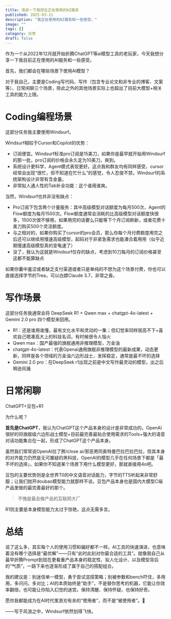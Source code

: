 ```yaml
---
title: 浅谈一下我现在正在使用的AI服务
published: 2025-03-21
description: "我正在使用的AI服务和一些感受。"
image: ""
tags: []
category: 日常
draft: false
---
```


作为一个从2022年12月就开始折腾ChatGPT等ai模型工具的老玩家，今天我想分享一下我目前正在使用的AI服务和一些感受。

首先，我们都会在哪些场景下使用AI模型？

对于我自己，主要是Coding写代码、写作（包含专业论文和非专业的博客、文案等）、日常闲聊三个场景，除此之外的其他场景实际上也超出了目前大模型+相关工具的能力上限。

# Coding编程场景

这部分任务我主要使用Windsurf。

Windsurf相较于Cursor和Copilot的优势：

- 订阅便宜。Windsurf标准pro订阅是15美刀，如果你是最早就开始用Windsurf的那一批，pro订阅的价格会永久定为10美刀，爽到。
- 系统设计更科学，Agent模式表现更好。这点我和群友均有同样感受，cursor经常会出现“很忙，但不知道在忙什么”的感觉，令人忍俊不禁。Windsurf的系统架构设计非常有含金量。
- 非常拟人通人性的Tab补全功能：这个谁用谁爽。

当然，Windsurf也并非没有缺点：

- Pro订阅下包含两个计量服务：其中高级模型对话额度为每月500次，Agent的Flow额度为每月1500次。Flow额度通常会消耗的比高级模型对话额度快很多，1500次很不够用，如果用完的话要么只能等下个月订阅刷新，或者花费十美刀购买500个灵活额度。
- 与之相对的，如果你购买了cursor的pro会员，那么你每个月付费额度用完之后还可以继续用慢速高级模型，起码对于非紧急需求也能凑合着用用（似乎近期慢速高级模型真的变龟速了）
- 没了，我认为这就是Windsurf仅存的缺点，考虑到10刀每月的订阅价格甚至这都不能算缺点

如果你囊中羞涩或者缺乏支付渠道或者只是单纯的不想为这个场景付费，你也可以直接选择字节的Trea，可以白嫖Claude 3.7，非常之香。

# 写作场景

这部分任务我通常会将 DeepSeek R1 + Qwen max + chatgpt-4o-latest + Gemini 2.0 pro 四个模型来回用。

- R1：还是谁用谁懂，最有文化水平和灵动的一集；但幻觉率同样居高不下+喜欢自己嗯凑高大上的科技名词，有时候很令人恼火
- Qwen max：国产最强的旗舰通用非推理模型，万金油
- chatgpt-4o-latest：代表Openai通用旗舰非推理模型的最新成果，动态更新，同样是各个领域的万金油六边形战士，发挥稳定，通常是最不坏的选择
- Gemini 2.0 pro：在DeepSeek r1出现之前是中文写作最灵动的模型，出之后稍逊风骚

# 日常闲聊

ChatGPT+豆包+R1

为什么呢？

**首先是ChatGPT**，我认为ChatGPT这个产品本身的设计是非常成功的，OpenAI很好的将旗舰级六边形战士模型+目前最完善最贴合使用需求的Tools+强大的语音对话功能集合在一起，形成了ChatGPT这个产品本身。

虽然我们常常说OpenAI拉了胯/close ai/邪恶男同奥特曼巴拉巴拉巴拉，但其本身的对齐能力仍然是无可置疑的黑科技，OpenAI的模型几乎在任何场景下都是「最不坏的选择」，如果你不知道某个场景下用什么模型更好，那就直接用4o吧。

豆包的主要优势则是全世界T0的中文语音对话能力，字节的TTS听起来非常舒服；让我们抛开doubao模型能力就那样不谈，豆包产品本身也是国内大模型C端产品里做的最完善最好的那个。

> 不愧是最会做产品的互联网大厂
> 

R1则主要是本身模型能力太过于惊艳，这点无需多言。

# 总结

说了这么多，其实每个人的使用习惯和偏好都不一样。AI工具的快速演进，也意味着没有哪个选择是“最优解”——只有“此时此刻对你最合适的工具”。就像我自己从最早折腾Prompt到现在更看重产品本身的稳定性、拟人化设计、以及模型背后的“气质”，一路下来也逐渐形成了属于自己的搭配组合。

我的建议是：别迷信单一模型，勇于尝试混搭策略；别被参数和bench吓住，多用用，多问问，多对比；AI的本质始终是“助手”，不是替你思考的机器，它能让你效率翻倍，也可能让你陷入幻觉的迷宫。保持清醒、保持怀疑，也保持好奇。

愿你我都能成为在AI时代里游刃有余的“使用者”，而不是“被使用者”。🌊

——写于风浪之中，Windsurf依然划得飞快。